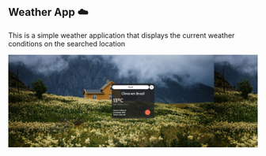 ## Weather App ☁️

This is a simple weather application that displays the current weather conditions on the searched location

<div>
  <img src="./assets/Example Image 1.png"/>
</div>
